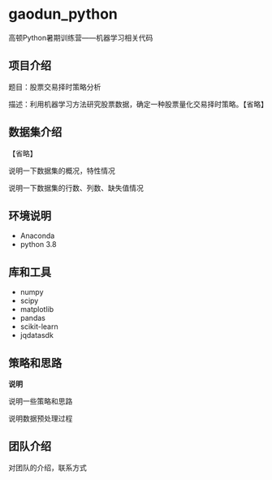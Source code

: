 # gaodun_python

高顿Python暑期训练营——机器学习相关代码


## 项目介绍


题目：股票交易择时策略分析

描述：利用机器学习方法研究股票数据，确定一种股票量化交易择时策略。【省略】


## 数据集介绍

【省略】

说明一下数据集的概况，特性情况

说明一下数据集的行数、列数、缺失值情况



## 环境说明

- Anaconda
- python 3.8


## 库和工具

- numpy
- scipy
- matplotlib
- pandas
- scikit-learn
- jqdatasdk


## 策略和思路


**说明**

说明一些策略和思路

说明数据预处理过程


## 团队介绍


对团队的介绍，联系方式
